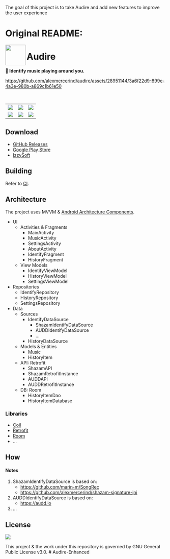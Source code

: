 The goal of this project is to take Audire and add new features to improve the user experience  
  
  
<h1 align="left">Original README:</h1>  
<img align="left" src="https://github.com/alexmercerind/audire/assets/28951144/d78cf14e-c6cc-411c-9c80-0294c6abc83a" width="64" height="64"></img>

<h1 align="left">Audire</h1>

**🎵 Identify music playing around you.**

https://github.com/alexmercerind/audire/assets/28951144/3a6f22d9-899e-4a3e-980b-a869c1b61e50

<br>

<table>
  <tr>
    <td><img src="https://github.com/alexmercerind/audire/assets/28951144/dacfa41a-646c-412e-8334-57969b1f15ec"></td>
    <td><img src="https://github.com/alexmercerind/audire/assets/28951144/050994eb-11d3-4e1d-bb4b-53eea33855e9"></td>
    <td><img src="https://github.com/alexmercerind/audire/assets/28951144/a4d0f8a0-2b99-4649-a97f-de2dd2e7de62"></td>
  </tr>
  <tr>
    <td><img src="https://github.com/alexmercerind/audire/assets/28951144/0a492aef-c532-497e-baa8-14528f219cc0"></td>
    <td><img src="https://github.com/alexmercerind/audire/assets/28951144/e241a9db-ae5a-4f1e-be1d-c3cf9640c57e"></td>
    <td><img src="https://github.com/alexmercerind/audire/assets/28951144/8e8907fa-c617-4421-872e-33cd9bafa5e0"></td>
  </tr>
</table>

## Download

- [GitHub Releases](https://github.com/alexmercerind/audire/releases/latest)
- [Google Play Store](https://play.google.com/store/apps/details?id=com.alexmercerind.audire)
- [IzzySoft](https://apt.izzysoft.de/fdroid/index/apk/com.alexmercerind.audire)

## Building

Refer to [CI](https://github.com/alexmercerind/audire/blob/main/.github/workflows/android.yml).

## Architecture

The project uses MVVM & [Android Architecture Components](https://developer.android.com/topic/architecture).

- UI
  - Activities & Fragments
    - MainActivity
    - MusicActivity
    - SettingsActivity
    - AboutActivity
    - IdentifyFragment
    - HistoryFragment
  - View Models
    - IdentifyViewModel
    - HistoryViewModel
    - SettingsViewModel
- Repositories
  - IdentifyRepository
  - HistoryRepository
  - SettingsRepository
- Data
  - Sources
    - IdentifyDataSource
        - ShazamIdentifyDataSource
        - AUDDIdentifyDataSource
        - ...
    - HistoryDataSource
  - Models & Entities
    - Music
    - HistoryItem
  - API: Retrofit
    - ShazamAPI
    - ShazamRetrofitInstance
    - AUDDAPI
    - AUDDRetrofitInstance
  - DB: Room
    - HistoryItemDao
    - HistoryItemDatabase

### Libraries

- [Coil](https://coil-kt.github.io/coil/)
- [Retrofit](https://square.github.io/retrofit/)
- [Room](https://developer.android.com/training/data-storage/room)
- ...

## How

#### Notes

1. ShazamIdentifyDataSource is based on:
    - https://github.com/marin-m/SongRec
    - https://github.com/alexmercerind/shazam-signature-jni
2. AUDDIdentifyDataSource is based on:
    - https://audd.io
3. ...

## License

![](https://github.com/alexmercerind/audire/assets/28951144/5546336a-fec9-431e-92af-a4619863d818)

This project & the work under this repository is governed by GNU General Public License v3.0.
#   A u d i r e - E n h a n c e d 
 
 

